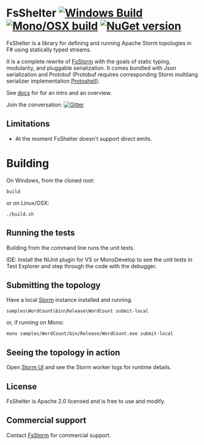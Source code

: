 FsShelter [![Windows Build](https://ci.appveyor.com/api/projects/status/c0oom3oyr8qnrsc8?svg=true)](https://ci.appveyor.com/project/et1975/fsshelter) [![Mono/OSX build](https://travis-ci.org/FsStorm/FsShelter.svg?branch=master)](https://travis-ci.org/FsStorm/FsShelter) [![NuGet version](https://badge.fury.io/nu/fsshelter.svg)](https://badge.fury.io/nu/fsshelter)
=======

FsShelter is a library for defining and running Apache Storm topologies in F# using statically typed streams.

It is a complete rewrite of [FsStorm](https://github.com/FsStorm) with the goals of static typing, modularity, and pluggable serialization.
It comes bundled with Json serialization and Protobuf (Protobuf requires corresponding Storm multilang serializer implementation  [Protoshell](https://github.com/FsStorm/protoshell)). 

See [docs][docs] for for an intro and an overview.

Join the conversation: [![Gitter](https://badges.gitter.im/Join%20Chat.svg)](https://gitter.im/FsStorm/FsShelter)

## Limitations
* At the moment FsShelter doesn't support direct emits.

# Building
On Windows, from the cloned root:
```
build
```
or on Linux/OSX:
```
./build.sh
```

## Running the tests
Building from the command line runs the unit tests.

IDE: Install the NUnit plugin for VS or MonoDevelop to see the unit tests in Test Explorer and step through the code with the debugger.

## Submitting the topology
Have a local [Storm](https://storm.apache.org/releases.html) instance installed and running.
```
samples\WordCount\bin\Release\WordCount submit-local
```
or, if running on Mono:
```
mono samples/WordCount/bin/Release/WordCount.exe submit-local
```

## Seeing the topology in action
Open [Storm UI](http://localhost:8080/) and see the Storm worker logs for runtime details.

## License
FsShelter is Apache 2.0 licensed and is free to use and modify.

## Commercial support
Contact [FsStorm](http://FsStorm.ca) for commercial support.

[docs]:https://FsStorm.github.io/FsShelter/
